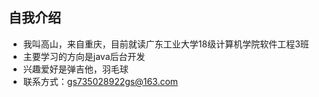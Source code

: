 ## 自我介绍
  - 我叫高山，来自重庆，目前就读广东工业大学18级计算机学院软件工程3班
  - 主要学习的方向是java后台开发
  - 兴趣爱好是弹吉他，羽毛球
  - 联系方式：gs735028922gs@163.com
